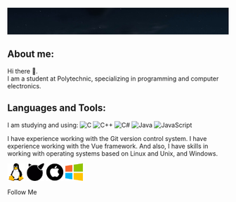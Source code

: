 
[![Header](https://github.com/Egor6052/egor6052/blob/NewSite/assets/2024-08-13_20-43-50.png)](https://github.com/Egor6052?tab=repositories)

## About me:
Hi there 👋.  
I am a student at Polytechnic, specializing in programming and computer electronics.


## Languages and Tools:
I am studying and using: 
![C](https://img.shields.io/badge/C-3498db?style=for-the-badge&logo=C) ![C++](https://img.shields.io/badge/C++-2980b9?style=for-the-badge&logo=C%2b%2b) ![C#](https://img.shields.io/badge/CSharp-9b59b6?style=for-the-badge&logo=Cx23) ![Java](https://img.shields.io/badge/Java-e74c3c?style=for-the-badge&logo=Java) ![JavaScript](https://img.shields.io/badge/JavaScript-d35400?style=for-the-badge&logo=JavaScript&logoColor=f1c40f)

I have experience working with the Git version control system. I have experience working with the Vue framework. And also, I have skills in working with operating systems based on Linux and Unix, and Windows.

<img src="https://github.com/Egor6052/egor6052/blob/NewSite/assets/free-icon-linux-6124995.png" alt="Linux" width="40"/> <img src="https://github.com/Egor6052/egor6052/blob/NewSite/assets/1494.png" alt="Unix" width="40"/> <img src="https://github.com/Egor6052/egor6052/blob/NewSite/assets/2175370.png" alt="Mac" width="40"/> <img src="https://github.com/Egor6052/egor6052/blob/NewSite/assets/free-icon-windows-220215.png" alt="Windows" width="40"/>


Follow Me


<!--

**Egor6052/egor6052** is a ✨ _special_ ✨ repository because its `README.md` (this file) appears on your GitHub profile.

Here are some ideas to get you started:

- 🔭 I’m currently working on ...
- 🌱 I’m currently learning ...
- 👯 I’m looking to collaborate on ...
- 🤔 I’m looking for help with ...
- 💬 Ask me about ...
- 📫 How to reach me: ...
- 😄 Pronouns: ...
- ⚡ Fun fact: ...
 -->

